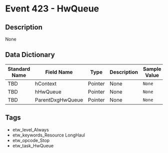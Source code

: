 # Event 423 - HwQueue

## Description
None

## Data Dictionary
|Standard Name|Field Name|Type|Description|Sample Value|
|---|---|---|---|---|
|TBD|hContext|Pointer|None|`None`|
|TBD|hHwQueue|Pointer|None|`None`|
|TBD|ParentDxgHwQueue|Pointer|None|`None`|

## Tags
* etw_level_Always
* etw_keywords_Resource LongHaul
* etw_opcode_Stop
* etw_task_HwQueue